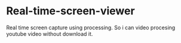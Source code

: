 # Real-time-screen-viewer
Real time screen capture using processing.
So i can video procesing youtube video without download it.
